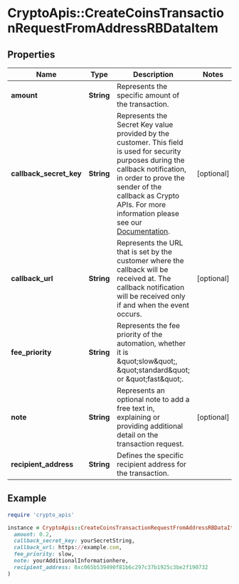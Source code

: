 # CryptoApis::CreateCoinsTransactionRequestFromAddressRBDataItem

## Properties

| Name | Type | Description | Notes |
| ---- | ---- | ----------- | ----- |
| **amount** | **String** | Represents the specific amount of the transaction. |  |
| **callback_secret_key** | **String** | Represents the Secret Key value provided by the customer. This field is used for security purposes during the callback notification, in order to prove the sender of the callback as Crypto APIs. For more information please see our [Documentation](https://developers.cryptoapis.io/technical-documentation/general-information/callbacks#callback-security). | [optional] |
| **callback_url** | **String** | Represents the URL that is set by the customer where the callback will be received at. The callback notification will be received only if and when the event occurs. | [optional] |
| **fee_priority** | **String** | Represents the fee priority of the automation, whether it is \&quot;slow\&quot;, \&quot;standard\&quot; or \&quot;fast\&quot;. |  |
| **note** | **String** | Represents an optional note to add a free text in, explaining or providing additional detail on the transaction request. | [optional] |
| **recipient_address** | **String** | Defines the specific recipient address for the transaction. |  |

## Example

```ruby
require 'crypto_apis'

instance = CryptoApis::CreateCoinsTransactionRequestFromAddressRBDataItem.new(
  amount: 0.2,
  callback_secret_key: yourSecretString,
  callback_url: https://example.com,
  fee_priority: slow,
  note: yourAdditionalInformationhere,
  recipient_address: 0xc065b539490f81b6c297c37b1925c3be2f190732
)
```

